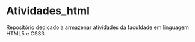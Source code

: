 # Atividades_html
Repositório dedicado a armazenar atividades da faculdade em linguagem HTML5 e CSS3

